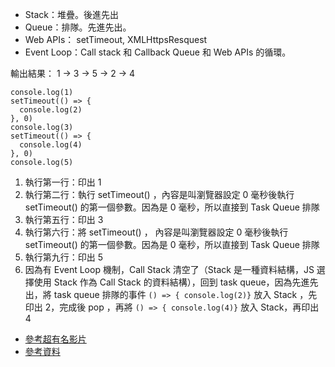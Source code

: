* Stack：堆疊。後進先出
* Queue：排隊。先進先出。
* Web APIs： setTimeout, XMLHttpsResquest
* Event Loop：Call stack 和 Callback Queue 和 Web APIs 的循環。

輸出結果： 1 -> 3 -> 5 -> 2 -> 4

```
console.log(1)
setTimeout(() => {
  console.log(2)
}, 0)
console.log(3)
setTimeout(() => {
  console.log(4)
}, 0)
console.log(5)
```

1. 執行第一行：印出 1 
2. 執行第二行：執行 setTimeout() ，內容是叫瀏覽器設定 0 毫秒後執行 setTimeout() 的第一個參數。因為是 0 毫秒，所以直接到 Task Queue 排隊
3. 執行第五行：印出 3
4. 執行第六行：將 setTimeout() ， 內容是叫瀏覽器設定 0 毫秒後執行 setTimeout() 的第一個參數。因為是 0 毫秒，所以直接到 Task Queue 排隊
5. 執行第九行：印出 5
6. 因為有 Event Loop 機制，Call Stack 清空了（Stack 是一種資料結構，JS 選擇使用 Stack 作為 Call Stack 的資料結構），回到 task queue，因為先進先出，將 task queue 排隊的事件 `() => { console.log(2)}` 放入 Stack ，先印出 2，完成後 pop ，再將 `() => { console.log(4)}` 放入 Stack，再印出 4 



* [參考超有名影片](https://www.youtube.com/watch?v=8aGhZQkoFbQ)
* [參考資料](https://medium.com/itsems-frontend/javascript-event-loop-event-queue-call-stack-74a02fed5625)